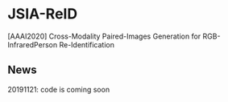 # JSIA-ReID
[AAAI2020] Cross-Modality Paired-Images Generation for RGB-InfraredPerson Re-Identification

## News
20191121: code is coming soon
